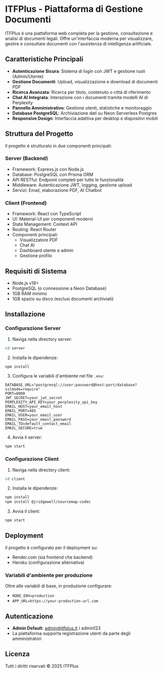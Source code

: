 # ITFPlus - Piattaforma di Gestione Documenti

ITFPlus è una piattaforma web completa per la gestione, consultazione e analisi di documenti legali. Offre un'interfaccia moderna per visualizzare, gestire e consultare documenti con l'assistenza di intelligenza artificiale.

## Caratteristiche Principali

- **Autenticazione Sicura**: Sistema di login con JWT e gestione ruoli (Admin/Utente)
- **Gestione Documenti**: Upload, visualizzazione e download di documenti PDF
- **Ricerca Avanzata**: Ricerca per titolo, contenuto o città di riferimento
- **Chat AI Integrata**: Interazione con i documenti tramite modelli AI di Perplexity
- **Pannello Amministrativo**: Gestione utenti, statistiche e monitoraggio
- **Database PostgreSQL**: Archiviazione dati su Neon Serverless Postgres
- **Responsive Design**: Interfaccia adattiva per desktop e dispositivi mobili

## Struttura del Progetto

Il progetto è strutturato in due componenti principali:

### Server (Backend)

- Framework: Express.js con Node.js
- Database: PostgreSQL con Prisma ORM
- API RESTful: Endpoint completi per tutte le funzionalità
- Middleware: Autenticazione JWT, logging, gestione upload
- Servizi: Email, elaborazione PDF, AI Chatbot

### Client (Frontend)

- Framework: React con TypeScript
- UI: Material-UI per componenti moderni
- State Management: Context API
- Routing: React Router
- Componenti principali:
  - Visualizzatore PDF
  - Chat AI
  - Dashboard utente e admin
  - Gestione profilo

## Requisiti di Sistema

- Node.js v18+
- PostgreSQL (o connessione a Neon Database)
- 1GB RAM minimo
- 1GB spazio su disco (esclusi documenti archiviati)

## Installazione

### Configurazione Server

1. Naviga nella directory server:
```bash
cd server
```

2. Installa le dipendenze:
```bash
npm install
```

3. Configura le variabili d'ambiente nel file `.env`:
```
DATABASE_URL="postgresql://user:password@host:port/database?sslmode=require"
PORT=8000
JWT_SECRET=your_jwt_secret
PERPLEXITY_API_KEY=your_perplexity_api_key
EMAIL_HOST=your_email_host
EMAIL_PORT=465
EMAIL_USER=your_email_user
EMAIL_PASS=your_email_password
EMAIL_TO=default_contact_email
EMAIL_SECURE=true
```

4. Avvia il server:
```bash
npm start
```

### Configurazione Client

1. Naviga nella directory client:
```bash
cd client
```

2. Installa le dipendenze:
```bash
npm install
npm install @jridgewell/sourcemap-codec
```

3. Avvia il client:
```bash
npm start
```

## Deployment

Il progetto è configurato per il deployment su:
- Render.com (sia frontend che backend)
- Heroku (configurazione alternativa)

### Variabili d'ambiente per produzione

Oltre alle variabili di base, in produzione configurare:
- `NODE_ENV=production`
- `APP_URL=https://your-production-url.com`

## Autenticazione

- **Admin Default**: admin@itfplus.it / admin123
- La piattaforma supporta registrazione utenti da parte degli amministratori

## Licenza

Tutti i diritti riservati © 2025 ITFPlus
